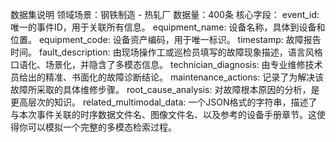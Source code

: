 数据集说明
领域场景：钢铁制造 - 热轧厂
数据量：400条
核心字段：
event_id: 唯一的事件ID，用于关联所有信息。
equipment_name: 设备名称，具体到设备和位置。
equipment_code: 设备资产编码，用于唯一标识。
timestamp: 故障报告时间。
fault_description: 由现场操作工或巡检员填写的故障现象描述，语言风格口语化、场景化，并隐含了多模态信息。
technician_diagnosis: 由专业维修技术员给出的精准、书面化的故障诊断结论。
maintenance_actions: 记录了为解决该故障所采取的具体维修步骤。
root_cause_analysis: 对故障根本原因的分析，是更高层次的知识。
related_multimodal_data: 一个JSON格式的字符串，描述了与本次事件关联的时序数据文件名、图像文件名、以及参考的设备手册章节。这使得你可以模拟一个完整的多模态检索过程。
